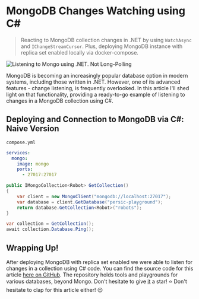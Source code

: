# MongoDB Changes Watching using C#

> Reacting to MongoDB collection changes in .NET by using `WatchAsync` and `IChangeStreamCursor`. Plus, deploying MongoDB instance with replica set enabled locally via docker-compose.

![Listening to Mongo using .NET. Not Long-Polling]()

MongoDB is becoming an increasingly popular database option in modern systems, including those written in .NET. However, one of its advanced features - change listening, is frequently overlooked. In this article I'll shed light on that functionality, providing a ready-to-go example of listening to changes in a MongoDB collection using C#.

## Deploying and Connection to MongoDB via C#: Naive Version

`compose.yml`

```yml
services:
  mongo:
    image: mongo
    ports:
      - 27017:27017
```

```csharp
public IMongoCollection<Robot> GetCollection()
{
    var client = new MongoClient("mongodb://localhost:27017");
    var database = client.GetDatabase("persic-playground");
    return database.GetCollection<Robot>("robots");
}
```

```csharp
var collection = GetCollection();
await collection.Database.Ping();
```

## Wrapping Up!

After deploying MongoDB with replica set enabled we were able to listen for changes in a collection using C# code. You can find the source code for this article [here on GitHub](https://github.com/astorDev/persic/tree/main/mongo). The repository holds tools and playgrounds for various databases, beyond Mongo. Don't hesitate to give [it](https://github.com/astorDev/persic) a star! ⭐ Don't hesitate to clap for this article either! 😉

